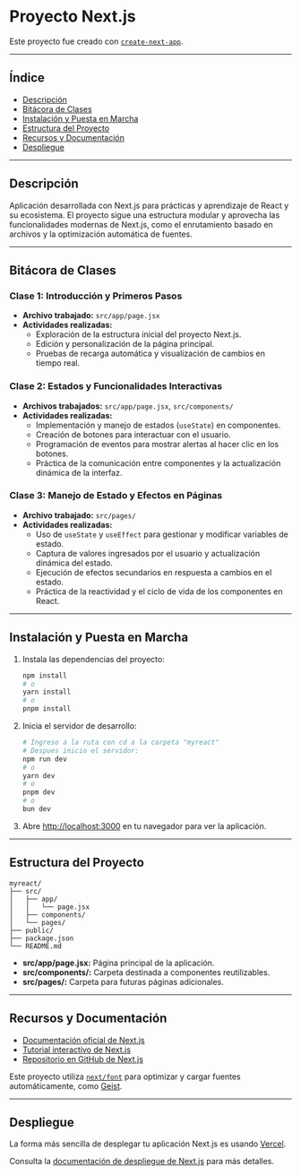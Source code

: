 # Proyecto Next.js

Este proyecto fue creado con [`create-next-app`](https://nextjs.org/docs/app/api-reference/cli/create-next-app).

---

## Índice

- [Descripción](#descripción)
- [Bitácora de Clases](#bitácora-de-clases)
- [Instalación y Puesta en Marcha](#instalación-y-puesta-en-marcha)
- [Estructura del Proyecto](#estructura-del-proyecto)
- [Recursos y Documentación](#recursos-y-documentación)
- [Despliegue](#despliegue)

---

## Descripción

Aplicación desarrollada con Next.js para prácticas y aprendizaje de React y su ecosistema. El proyecto sigue una estructura modular y aprovecha las funcionalidades modernas de Next.js, como el enrutamiento basado en archivos y la optimización automática de fuentes.

---

## Bitácora de Clases

### Clase 1: Introducción y Primeros Pasos

- **Archivo trabajado:** `src/app/page.jsx`
- **Actividades realizadas:**
  - Exploración de la estructura inicial del proyecto Next.js.
  - Edición y personalización de la página principal.
  - Pruebas de recarga automática y visualización de cambios en tiempo real.

### Clase 2: Estados y Funcionalidades Interactivas

- **Archivos trabajados:** `src/app/page.jsx`, `src/components/`
- **Actividades realizadas:**
  - Implementación y manejo de estados (`useState`) en componentes.
  - Creación de botones para interactuar con el usuario.
  - Programación de eventos para mostrar alertas al hacer clic en los botones.
  - Práctica de la comunicación entre componentes y la actualización dinámica de la interfaz.

### Clase 3: Manejo de Estado y Efectos en Páginas

- **Archivo trabajado:** `src/pages/`
- **Actividades realizadas:**
  - Uso de `useState` y `useEffect` para gestionar y modificar variables de estado.
  - Captura de valores ingresados por el usuario y actualización dinámica del estado.
  - Ejecución de efectos secundarios en respuesta a cambios en el estado.
  - Práctica de la reactividad y el ciclo de vida de los componentes en React.

---

## Instalación y Puesta en Marcha

1. Instala las dependencias del proyecto:

   ```bash
   npm install
   # o
   yarn install
   # o
   pnpm install
   ```

2. Inicia el servidor de desarrollo:

   ```bash
   # Ingreso a la ruta con cd a la carpeta "myreact"
   # Despues inicio el servidor:
   npm run dev
   # o
   yarn dev
   # o
   pnpm dev
   # o
   bun dev

   ```

3. Abre [http://localhost:3000](http://localhost:3000) en tu navegador para ver la aplicación.

---

## Estructura del Proyecto

```
myreact/
├── src/
│   ├── app/
│   │   └── page.jsx
│   ├── components/
│   └── pages/
├── public/
├── package.json
└── README.md
```

- **src/app/page.jsx:** Página principal de la aplicación.
- **src/components/:** Carpeta destinada a componentes reutilizables.
- **src/pages/:** Carpeta para futuras páginas adicionales.

---

## Recursos y Documentación

- [Documentación oficial de Next.js](https://nextjs.org/docs)
- [Tutorial interactivo de Next.js](https://nextjs.org/learn)
- [Repositorio en GitHub de Next.js](https://github.com/vercel/next.js)

Este proyecto utiliza [`next/font`](https://nextjs.org/docs/app/building-your-application/optimizing/fonts) para optimizar y cargar fuentes automáticamente, como [Geist](https://vercel.com/font).

---

## Despliegue

La forma más sencilla de desplegar tu aplicación Next.js es usando [Vercel](https://vercel.com/new?utm_medium=default-template&filter=next.js&utm_source=create-next-app&utm_campaign=create-next-app-readme).

Consulta la [documentación de despliegue de Next.js](https://nextjs.org/docs/app/building-your-application/deploying) para más detalles.
